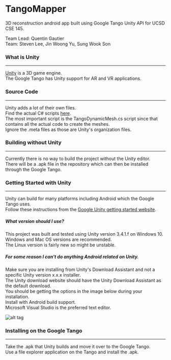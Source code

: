 # TangoMapper
3D reconstruction android app built using Google Tango Unity API for UCSD CSE 145.  
  
Team Lead: Quentin Gautier  
Team: Steven Lee, Jin Woong Yu, Sung Wook Son
  
### What is Unity
---
[Unity](https://unity3d.com/) is a 3D game engine.  
The Google Tango has Unity support for AR and VR applications.

### Source Code
---
Unity adds a lot of their own files.  
Find the actual C# scripts [here](/Assets/TangoSDK/Project/MeshBuilder/Scripts).  
The most important script is the TangoDynamicMesh.cs script since that contains all the actual code to create the meshes.  
Ignore the .meta files as those are Unity's organization files.

### Building without Unity
---
Currently there is no way to build the project without the Unity editor.  
There will be a .apk file in the repository which can then be installed through the Google Tango.

### Getting Started with Unity
---
Unity can build for many platforms including Android which the Google Tango uses.  
Follow these instructions from the [Google Unity getting started website](https://developers.google.com/project-tango/apis/unity/).

##### What version should I use?
This project was built and tested using Unity version 3.4.1.f on Windows 10.  
Windows and Mac OS versions are recommended.  
The Linux version is fairly new so might be unstable.  

##### For some reason I can't do anything Android related on Unity.
Make sure you are installing from Unity's Download Assistant and not a specific Unity version x.x.x installer.  
The Unity download website should have the Unity Download Assistant as the default download.  
You should be getting the options in the image below during your installation.  
Install with Android build support.  
Microsoft Visual Studio is the preferred text editor.  
  
![alt tag](https://raw.githubusercontent.com/ssl024/TangoMapper/master/images/unity_install_components.PNG?token=AIseTDOSsc2W0s8zvFfZoPII5n6sUQEtks5XS3HTwA%3D%3D)
  
### Installing on the Google Tango
---
Take the .apk that Unity builds and move it over to the Google Tango.  
Use a file explorer application on the Tango and install the .apk.  
